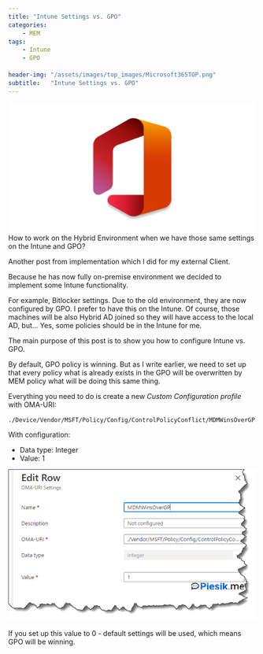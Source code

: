 ```yaml
---
title: "Intune Settings vs. GPO"
categories:
    - MEM
tags:
    - Intune
    - GPO

header-img: "/assets/images/top_images/Microsoft365TOP.png"
subtitle:   "Intune Settings vs. GPO"
---
```

![Intune Settings vs. GPO](/assets/images/top_images/Microsoft365TOP.png)How to work on the Hybrid Environment when we have those same settings on the Intune and GPO?

Another post from implementation which I did for my external Client.

Because he has now fully on-premise environment we decided to implement some Intune functionality.

For example, Bitlocker settings. Due to the old environment, they are now configured by GPO. I prefer to have this on the Intune. Of course, those machines will be also Hybrid AD joined so they will have access to the local AD, but... Yes, some policies should be in the Intune for me.

The main purpose of this post is to show you how to configure Intune vs. GPO.

By default, GPO policy is winning. But as I write earlier, we need to set up that every policy what is already exists in the GPO will be overwritten by MEM policy what will be doing this same thing.

Everything you need to do is create a new *Custom Configuration profile* with OMA-URI: 

```text
./Device/Vendor/MSFT/Policy/Config/ControlPolicyConflict/MDMWinsOverGP
```

With configuration:

* Data type: Integer
* Value: 1

![Intune Settings vs. GPO](/assets/images/posts/2021/IntuneSetttingsVSGPO/01.png)

If you set up this value to 0 - default settings will be used, which means GPO will be winning.
